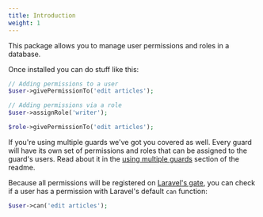```yaml
---
title: Introduction
weight: 1
---
```


This package allows you to manage user permissions and roles in a database.

Once installed you can do stuff like this:

```php
// Adding permissions to a user
$user->givePermissionTo('edit articles');

// Adding permissions via a role
$user->assignRole('writer');

$role->givePermissionTo('edit articles');
```

If you're using multiple guards we've got you covered as well. Every guard will have its own set of permissions and roles that can be assigned to the guard's users. Read about it in the [using multiple guards](#using-multiple-guards) section of the readme.

Because all permissions will be registered on [Laravel's gate](https://laravel.com/docs/authorization), you can check if a user has a permission with Laravel's default `can` function:

```php
$user->can('edit articles');
```
